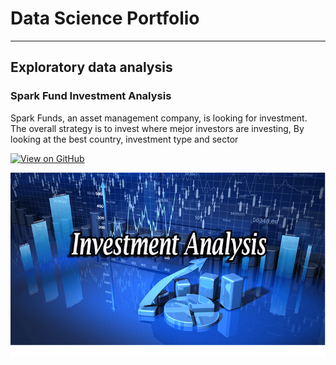 # Data Science Portfolio

---

## Exploratory data analysis

### Spark Fund Investment Analysis

Spark Funds, an asset management company, is looking for investment. The overall strategy is to invest where mejor investors are investing, By looking at the best country, investment type and sector

[![View on GitHub](https://img.shields.io/badge/GitHub-View_on_GitHub-blue?logo=GitHub)](https://github.com/ritesd/spark_fund_investment_analysis)

<center><img src="assets/img/investment-analysis.png"/></center>

